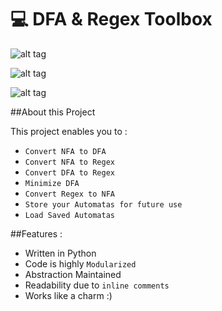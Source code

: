 # :computer: DFA & Regex Toolbox

![alt tag](http://i.imgur.com/xPOtWac.jpg)

![alt tag](http://i.imgur.com/jUEyqZn.jpg)

![alt tag](http://i.imgur.com/pwA9G0J.jpg)



##About this Project 

This project enables you to :

- `Convert NFA to DFA`
- `Convert NFA to Regex`
- `Convert DFA to Regex`
- `Minimize DFA`
- `Convert Regex to NFA`
- `Store your Automatas for future use`
- `Load Saved Automatas`

##Features :

 - Written in Python
 - Code is highly `Modularized`
 - Abstraction Maintained
 - Readability due to `inline comments`
 - Works like a charm :)
